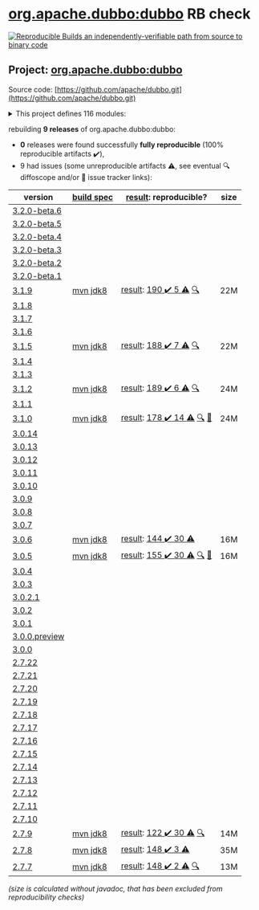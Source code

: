 [org.apache.dubbo:dubbo](https://central.sonatype.com/artifact/org.apache.dubbo/dubbo/3.1.9/versions) RB check
=======

[![Reproducible Builds](https://reproducible-builds.org/images/logos/rb.svg) an independently-verifiable path from source to binary code](https://reproducible-builds.org/)

## Project: [org.apache.dubbo:dubbo](https://central.sonatype.com/artifact/org.apache.dubbo/dubbo/3.1.9/versions)

Source code: [https://github.com/apache/dubbo.git](https://github.com/apache/dubbo.git)

<details><summary>This project defines 116 modules:</summary>

* [org.apache.dubbo:dubbo](https://central.sonatype.com/artifact/org.apache.dubbo/dubbo/3.1.9)
* [org.apache.dubbo:dubbo-auth](https://central.sonatype.com/artifact/org.apache.dubbo/dubbo-auth/3.1.9)
* [org.apache.dubbo:dubbo-bom](https://central.sonatype.com/artifact/org.apache.dubbo/dubbo-bom/3.1.9)
* [org.apache.dubbo:dubbo-cluster](https://central.sonatype.com/artifact/org.apache.dubbo/dubbo-cluster/3.1.9)
* [org.apache.dubbo:dubbo-common](https://central.sonatype.com/artifact/org.apache.dubbo/dubbo-common/3.1.9)
* [org.apache.dubbo:dubbo-compatible](https://central.sonatype.com/artifact/org.apache.dubbo/dubbo-compatible/3.1.9)
* [org.apache.dubbo:dubbo-compiler](https://central.sonatype.com/artifact/org.apache.dubbo/dubbo-compiler/3.1.9)
* [org.apache.dubbo:dubbo-config](https://central.sonatype.com/artifact/org.apache.dubbo/dubbo-config/3.1.9)
* [org.apache.dubbo:dubbo-config-api](https://central.sonatype.com/artifact/org.apache.dubbo/dubbo-config-api/3.1.9)
* [org.apache.dubbo:dubbo-config-spring](https://central.sonatype.com/artifact/org.apache.dubbo/dubbo-config-spring/3.1.9)
* [org.apache.dubbo:dubbo-configcenter](https://central.sonatype.com/artifact/org.apache.dubbo/dubbo-configcenter/3.1.9)
* [org.apache.dubbo:dubbo-configcenter-apollo](https://central.sonatype.com/artifact/org.apache.dubbo/dubbo-configcenter-apollo/3.1.9)
* [org.apache.dubbo:dubbo-configcenter-consul](https://central.sonatype.com/artifact/org.apache.dubbo/dubbo-configcenter-consul/3.1.9)
* [org.apache.dubbo:dubbo-configcenter-etcd](https://central.sonatype.com/artifact/org.apache.dubbo/dubbo-configcenter-etcd/3.1.9)
* [org.apache.dubbo:dubbo-configcenter-nacos](https://central.sonatype.com/artifact/org.apache.dubbo/dubbo-configcenter-nacos/3.1.9)
* [org.apache.dubbo:dubbo-configcenter-zookeeper](https://central.sonatype.com/artifact/org.apache.dubbo/dubbo-configcenter-zookeeper/3.1.9)
* [org.apache.dubbo:dubbo-container](https://central.sonatype.com/artifact/org.apache.dubbo/dubbo-container/3.1.9)
* [org.apache.dubbo:dubbo-container-api](https://central.sonatype.com/artifact/org.apache.dubbo/dubbo-container-api/3.1.9)
* [org.apache.dubbo:dubbo-container-log4j](https://central.sonatype.com/artifact/org.apache.dubbo/dubbo-container-log4j/3.1.9)
* [org.apache.dubbo:dubbo-container-logback](https://central.sonatype.com/artifact/org.apache.dubbo/dubbo-container-logback/3.1.9)
* [org.apache.dubbo:dubbo-container-spring](https://central.sonatype.com/artifact/org.apache.dubbo/dubbo-container-spring/3.1.9)
* [org.apache.dubbo:dubbo-dependencies](https://central.sonatype.com/artifact/org.apache.dubbo/dubbo-dependencies/3.1.9)
* [org.apache.dubbo:dubbo-dependencies-bom](https://central.sonatype.com/artifact/org.apache.dubbo/dubbo-dependencies-bom/3.1.9)
* [org.apache.dubbo:dubbo-dependencies-zookeeper](https://central.sonatype.com/artifact/org.apache.dubbo/dubbo-dependencies-zookeeper/3.1.9)
* [org.apache.dubbo:dubbo-dependencies-zookeeper-curator5](https://central.sonatype.com/artifact/org.apache.dubbo/dubbo-dependencies-zookeeper-curator5/3.1.9)
* [org.apache.dubbo:dubbo-distribution](https://central.sonatype.com/artifact/org.apache.dubbo/dubbo-distribution/3.1.9)
* [org.apache.dubbo:dubbo-filter](https://central.sonatype.com/artifact/org.apache.dubbo/dubbo-filter/3.1.9)
* [org.apache.dubbo:dubbo-filter-cache](https://central.sonatype.com/artifact/org.apache.dubbo/dubbo-filter-cache/3.1.9)
* [org.apache.dubbo:dubbo-filter-validation](https://central.sonatype.com/artifact/org.apache.dubbo/dubbo-filter-validation/3.1.9)
* [org.apache.dubbo:dubbo-kubernetes](https://central.sonatype.com/artifact/org.apache.dubbo/dubbo-kubernetes/3.1.9)
* [org.apache.dubbo:dubbo-metadata](https://central.sonatype.com/artifact/org.apache.dubbo/dubbo-metadata/3.1.9)
* [org.apache.dubbo:dubbo-metadata-api](https://central.sonatype.com/artifact/org.apache.dubbo/dubbo-metadata-api/3.1.9)
* [org.apache.dubbo:dubbo-metadata-definition-protobuf](https://central.sonatype.com/artifact/org.apache.dubbo/dubbo-metadata-definition-protobuf/3.1.9)
* [org.apache.dubbo:dubbo-metadata-processor](https://central.sonatype.com/artifact/org.apache.dubbo/dubbo-metadata-processor/3.1.9)
* [org.apache.dubbo:dubbo-metadata-report-consul](https://central.sonatype.com/artifact/org.apache.dubbo/dubbo-metadata-report-consul/3.1.9)
* [org.apache.dubbo:dubbo-metadata-report-etcd](https://central.sonatype.com/artifact/org.apache.dubbo/dubbo-metadata-report-etcd/3.1.9)
* [org.apache.dubbo:dubbo-metadata-report-nacos](https://central.sonatype.com/artifact/org.apache.dubbo/dubbo-metadata-report-nacos/3.1.9)
* [org.apache.dubbo:dubbo-metadata-report-redis](https://central.sonatype.com/artifact/org.apache.dubbo/dubbo-metadata-report-redis/3.1.9)
* [org.apache.dubbo:dubbo-metadata-report-zookeeper](https://central.sonatype.com/artifact/org.apache.dubbo/dubbo-metadata-report-zookeeper/3.1.9)
* [org.apache.dubbo:dubbo-metrics](https://central.sonatype.com/artifact/org.apache.dubbo/dubbo-metrics/3.1.9)
* [org.apache.dubbo:dubbo-metrics-api](https://central.sonatype.com/artifact/org.apache.dubbo/dubbo-metrics-api/3.1.9)
* [org.apache.dubbo:dubbo-metrics-prometheus](https://central.sonatype.com/artifact/org.apache.dubbo/dubbo-metrics-prometheus/3.1.9)
* [org.apache.dubbo:dubbo-monitor](https://central.sonatype.com/artifact/org.apache.dubbo/dubbo-monitor/3.1.9)
* [org.apache.dubbo:dubbo-monitor-api](https://central.sonatype.com/artifact/org.apache.dubbo/dubbo-monitor-api/3.1.9)
* [org.apache.dubbo:dubbo-monitor-default](https://central.sonatype.com/artifact/org.apache.dubbo/dubbo-monitor-default/3.1.9)
* [org.apache.dubbo:dubbo-native](https://central.sonatype.com/artifact/org.apache.dubbo/dubbo-native/3.1.9)
* [org.apache.dubbo:dubbo-native-plugin](https://central.sonatype.com/artifact/org.apache.dubbo/dubbo-native-plugin/3.1.9)
* [org.apache.dubbo:dubbo-parent](https://central.sonatype.com/artifact/org.apache.dubbo/dubbo-parent/3.1.9)
* [org.apache.dubbo:dubbo-plugin](https://central.sonatype.com/artifact/org.apache.dubbo/dubbo-plugin/3.1.9)
* [org.apache.dubbo:dubbo-qos](https://central.sonatype.com/artifact/org.apache.dubbo/dubbo-qos/3.1.9)
* [org.apache.dubbo:dubbo-reactive](https://central.sonatype.com/artifact/org.apache.dubbo/dubbo-reactive/3.1.9)
* [org.apache.dubbo:dubbo-registry](https://central.sonatype.com/artifact/org.apache.dubbo/dubbo-registry/3.1.9)
* [org.apache.dubbo:dubbo-registry-api](https://central.sonatype.com/artifact/org.apache.dubbo/dubbo-registry-api/3.1.9)
* [org.apache.dubbo:dubbo-registry-consul](https://central.sonatype.com/artifact/org.apache.dubbo/dubbo-registry-consul/3.1.9)
* [org.apache.dubbo:dubbo-registry-default](https://central.sonatype.com/artifact/org.apache.dubbo/dubbo-registry-default/3.1.9)
* [org.apache.dubbo:dubbo-registry-dns](https://central.sonatype.com/artifact/org.apache.dubbo/dubbo-registry-dns/3.1.9)
* [org.apache.dubbo:dubbo-registry-etcd3](https://central.sonatype.com/artifact/org.apache.dubbo/dubbo-registry-etcd3/3.1.9)
* [org.apache.dubbo:dubbo-registry-eureka](https://central.sonatype.com/artifact/org.apache.dubbo/dubbo-registry-eureka/3.1.9)
* [org.apache.dubbo:dubbo-registry-kubernetes](https://central.sonatype.com/artifact/org.apache.dubbo/dubbo-registry-kubernetes/3.1.9)
* [org.apache.dubbo:dubbo-registry-multicast](https://central.sonatype.com/artifact/org.apache.dubbo/dubbo-registry-multicast/3.1.9)
* [org.apache.dubbo:dubbo-registry-multiple](https://central.sonatype.com/artifact/org.apache.dubbo/dubbo-registry-multiple/3.1.9)
* [org.apache.dubbo:dubbo-registry-nacos](https://central.sonatype.com/artifact/org.apache.dubbo/dubbo-registry-nacos/3.1.9)
* [org.apache.dubbo:dubbo-registry-redis](https://central.sonatype.com/artifact/org.apache.dubbo/dubbo-registry-redis/3.1.9)
* [org.apache.dubbo:dubbo-registry-sofa](https://central.sonatype.com/artifact/org.apache.dubbo/dubbo-registry-sofa/3.1.9)
* [org.apache.dubbo:dubbo-registry-xds](https://central.sonatype.com/artifact/org.apache.dubbo/dubbo-registry-xds/3.1.9)
* [org.apache.dubbo:dubbo-registry-zookeeper](https://central.sonatype.com/artifact/org.apache.dubbo/dubbo-registry-zookeeper/3.1.9)
* [org.apache.dubbo:dubbo-remoting](https://central.sonatype.com/artifact/org.apache.dubbo/dubbo-remoting/3.1.9)
* [org.apache.dubbo:dubbo-remoting-api](https://central.sonatype.com/artifact/org.apache.dubbo/dubbo-remoting-api/3.1.9)
* [org.apache.dubbo:dubbo-remoting-etcd3](https://central.sonatype.com/artifact/org.apache.dubbo/dubbo-remoting-etcd3/3.1.9)
* [org.apache.dubbo:dubbo-remoting-grizzly](https://central.sonatype.com/artifact/org.apache.dubbo/dubbo-remoting-grizzly/3.1.9)
* [org.apache.dubbo:dubbo-remoting-http](https://central.sonatype.com/artifact/org.apache.dubbo/dubbo-remoting-http/3.1.9)
* [org.apache.dubbo:dubbo-remoting-mina](https://central.sonatype.com/artifact/org.apache.dubbo/dubbo-remoting-mina/3.1.9)
* [org.apache.dubbo:dubbo-remoting-netty](https://central.sonatype.com/artifact/org.apache.dubbo/dubbo-remoting-netty/3.1.9)
* [org.apache.dubbo:dubbo-remoting-netty4](https://central.sonatype.com/artifact/org.apache.dubbo/dubbo-remoting-netty4/3.1.9)
* [org.apache.dubbo:dubbo-remoting-p2p](https://central.sonatype.com/artifact/org.apache.dubbo/dubbo-remoting-p2p/3.1.9)
* [org.apache.dubbo:dubbo-remoting-redis](https://central.sonatype.com/artifact/org.apache.dubbo/dubbo-remoting-redis/3.1.9)
* [org.apache.dubbo:dubbo-remoting-zookeeper](https://central.sonatype.com/artifact/org.apache.dubbo/dubbo-remoting-zookeeper/3.1.9)
* [org.apache.dubbo:dubbo-remoting-zookeeper-curator5](https://central.sonatype.com/artifact/org.apache.dubbo/dubbo-remoting-zookeeper-curator5/3.1.9)
* [org.apache.dubbo:dubbo-rpc](https://central.sonatype.com/artifact/org.apache.dubbo/dubbo-rpc/3.1.9)
* [org.apache.dubbo:dubbo-rpc-api](https://central.sonatype.com/artifact/org.apache.dubbo/dubbo-rpc-api/3.1.9)
* [org.apache.dubbo:dubbo-rpc-dubbo](https://central.sonatype.com/artifact/org.apache.dubbo/dubbo-rpc-dubbo/3.1.9)
* [org.apache.dubbo:dubbo-rpc-grpc](https://central.sonatype.com/artifact/org.apache.dubbo/dubbo-rpc-grpc/3.1.9)
* [org.apache.dubbo:dubbo-rpc-hessian](https://central.sonatype.com/artifact/org.apache.dubbo/dubbo-rpc-hessian/3.1.9)
* [org.apache.dubbo:dubbo-rpc-http](https://central.sonatype.com/artifact/org.apache.dubbo/dubbo-rpc-http/3.1.9)
* [org.apache.dubbo:dubbo-rpc-injvm](https://central.sonatype.com/artifact/org.apache.dubbo/dubbo-rpc-injvm/3.1.9)
* [org.apache.dubbo:dubbo-rpc-memcached](https://central.sonatype.com/artifact/org.apache.dubbo/dubbo-rpc-memcached/3.1.9)
* [org.apache.dubbo:dubbo-rpc-native-thrift](https://central.sonatype.com/artifact/org.apache.dubbo/dubbo-rpc-native-thrift/3.1.9)
* [org.apache.dubbo:dubbo-rpc-redis](https://central.sonatype.com/artifact/org.apache.dubbo/dubbo-rpc-redis/3.1.9)
* [org.apache.dubbo:dubbo-rpc-rest](https://central.sonatype.com/artifact/org.apache.dubbo/dubbo-rpc-rest/3.1.9)
* [org.apache.dubbo:dubbo-rpc-rmi](https://central.sonatype.com/artifact/org.apache.dubbo/dubbo-rpc-rmi/3.1.9)
* [org.apache.dubbo:dubbo-rpc-thrift](https://central.sonatype.com/artifact/org.apache.dubbo/dubbo-rpc-thrift/3.1.9)
* [org.apache.dubbo:dubbo-rpc-triple](https://central.sonatype.com/artifact/org.apache.dubbo/dubbo-rpc-triple/3.1.9)
* [org.apache.dubbo:dubbo-rpc-webservice](https://central.sonatype.com/artifact/org.apache.dubbo/dubbo-rpc-webservice/3.1.9)
* [org.apache.dubbo:dubbo-rpc-xml](https://central.sonatype.com/artifact/org.apache.dubbo/dubbo-rpc-xml/3.1.9)
* [org.apache.dubbo:dubbo-serialization](https://central.sonatype.com/artifact/org.apache.dubbo/dubbo-serialization/3.1.9)
* [org.apache.dubbo:dubbo-serialization-api](https://central.sonatype.com/artifact/org.apache.dubbo/dubbo-serialization-api/3.1.9)
* [org.apache.dubbo:dubbo-serialization-avro](https://central.sonatype.com/artifact/org.apache.dubbo/dubbo-serialization-avro/3.1.9)
* [org.apache.dubbo:dubbo-serialization-fastjson](https://central.sonatype.com/artifact/org.apache.dubbo/dubbo-serialization-fastjson/3.1.9)
* [org.apache.dubbo:dubbo-serialization-fastjson2](https://central.sonatype.com/artifact/org.apache.dubbo/dubbo-serialization-fastjson2/3.1.9)
* [org.apache.dubbo:dubbo-serialization-fst](https://central.sonatype.com/artifact/org.apache.dubbo/dubbo-serialization-fst/3.1.9)
* [org.apache.dubbo:dubbo-serialization-gson](https://central.sonatype.com/artifact/org.apache.dubbo/dubbo-serialization-gson/3.1.9)
* [org.apache.dubbo:dubbo-serialization-hessian2](https://central.sonatype.com/artifact/org.apache.dubbo/dubbo-serialization-hessian2/3.1.9)
* [org.apache.dubbo:dubbo-serialization-jdk](https://central.sonatype.com/artifact/org.apache.dubbo/dubbo-serialization-jdk/3.1.9)
* [org.apache.dubbo:dubbo-serialization-kryo](https://central.sonatype.com/artifact/org.apache.dubbo/dubbo-serialization-kryo/3.1.9)
* [org.apache.dubbo:dubbo-serialization-native-hession](https://central.sonatype.com/artifact/org.apache.dubbo/dubbo-serialization-native-hession/3.1.9)
* [org.apache.dubbo:dubbo-serialization-protobuf](https://central.sonatype.com/artifact/org.apache.dubbo/dubbo-serialization-protobuf/3.1.9)
* [org.apache.dubbo:dubbo-serialization-protostuff](https://central.sonatype.com/artifact/org.apache.dubbo/dubbo-serialization-protostuff/3.1.9)
* [org.apache.dubbo:dubbo-serialization-test](https://central.sonatype.com/artifact/org.apache.dubbo/dubbo-serialization-test/3.1.9)
* [org.apache.dubbo:dubbo-spring-boot](https://central.sonatype.com/artifact/org.apache.dubbo/dubbo-spring-boot/3.1.9)
* [org.apache.dubbo:dubbo-spring-boot-actuator](https://central.sonatype.com/artifact/org.apache.dubbo/dubbo-spring-boot-actuator/3.1.9)
* [org.apache.dubbo:dubbo-spring-boot-actuator-compatible](https://central.sonatype.com/artifact/org.apache.dubbo/dubbo-spring-boot-actuator-compatible/3.1.9)
* [org.apache.dubbo:dubbo-spring-boot-autoconfigure](https://central.sonatype.com/artifact/org.apache.dubbo/dubbo-spring-boot-autoconfigure/3.1.9)
* [org.apache.dubbo:dubbo-spring-boot-autoconfigure-compatible](https://central.sonatype.com/artifact/org.apache.dubbo/dubbo-spring-boot-autoconfigure-compatible/3.1.9)
* [org.apache.dubbo:dubbo-spring-boot-compatible](https://central.sonatype.com/artifact/org.apache.dubbo/dubbo-spring-boot-compatible/3.1.9)
* [org.apache.dubbo:dubbo-spring-boot-starter](https://central.sonatype.com/artifact/org.apache.dubbo/dubbo-spring-boot-starter/3.1.9)
* [org.apache.dubbo:dubbo-xds](https://central.sonatype.com/artifact/org.apache.dubbo/dubbo-xds/3.1.9)
</details>

rebuilding **9 releases** of org.apache.dubbo:dubbo:
- **0** releases were found successfully **fully reproducible** (100% reproducible artifacts :heavy_check_mark:),
- 9 had issues (some unreproducible artifacts :warning:, see eventual :mag: diffoscope and/or :memo: issue tracker links):

| version | [build spec](/BUILDSPEC.md) | [result](https://reproducible-builds.org/docs/jvm/): reproducible? | size |
| -- | --------- | ------ | -- |
| [3.2.0-beta.6](https://central.sonatype.com/artifact/org.apache.dubbo/dubbo/3.2.0-beta.6/pom) | | | |
| [3.2.0-beta.5](https://central.sonatype.com/artifact/org.apache.dubbo/dubbo/3.2.0-beta.5/pom) | | | |
| [3.2.0-beta.4](https://central.sonatype.com/artifact/org.apache.dubbo/dubbo/3.2.0-beta.4/pom) | | | |
| [3.2.0-beta.3](https://central.sonatype.com/artifact/org.apache.dubbo/dubbo/3.2.0-beta.3/pom) | | | |
| [3.2.0-beta.2](https://central.sonatype.com/artifact/org.apache.dubbo/dubbo/3.2.0-beta.2/pom) | | | |
| [3.2.0-beta.1](https://central.sonatype.com/artifact/org.apache.dubbo/dubbo/3.2.0-beta.1/pom) | | | |
| [3.1.9](https://central.sonatype.com/artifact/org.apache.dubbo/dubbo/3.1.9/pom) | [mvn jdk8](dubbo-3.1.9.buildspec) | [result](dubbo-parent-3.1.9.buildinfo): [190 :heavy_check_mark:  5 :warning:](dubbo-parent-3.1.9.buildcompare) [:mag:](dubbo-parent-3.1.9.diffoscope) | 22M |
| [3.1.8](https://central.sonatype.com/artifact/org.apache.dubbo/dubbo/3.1.8/pom) | | | |
| [3.1.7](https://central.sonatype.com/artifact/org.apache.dubbo/dubbo/3.1.7/pom) | | | |
| [3.1.6](https://central.sonatype.com/artifact/org.apache.dubbo/dubbo/3.1.6/pom) | | | |
| [3.1.5](https://central.sonatype.com/artifact/org.apache.dubbo/dubbo/3.1.5/pom) | [mvn jdk8](dubbo-3.1.5.buildspec) | [result](dubbo-parent-3.1.5.buildinfo): [188 :heavy_check_mark:  7 :warning:](dubbo-parent-3.1.5.buildcompare) [:mag:](dubbo-parent-3.1.5.diffoscope) | 22M |
| [3.1.4](https://central.sonatype.com/artifact/org.apache.dubbo/dubbo/3.1.4/pom) | | | |
| [3.1.3](https://central.sonatype.com/artifact/org.apache.dubbo/dubbo/3.1.3/pom) | | | |
| [3.1.2](https://central.sonatype.com/artifact/org.apache.dubbo/dubbo/3.1.2/pom) | [mvn jdk8](dubbo-3.1.2.buildspec) | [result](dubbo-parent-3.1.2.buildinfo): [189 :heavy_check_mark:  6 :warning:](dubbo-parent-3.1.2.buildcompare) [:mag:](dubbo-parent-3.1.2.diffoscope) | 24M |
| [3.1.1](https://central.sonatype.com/artifact/org.apache.dubbo/dubbo/3.1.1/pom) | | | |
| [3.1.0](https://central.sonatype.com/artifact/org.apache.dubbo/dubbo/3.1.0/pom) | [mvn jdk8](dubbo-3.1.0.buildspec) | [result](dubbo-parent-3.1.0.buildinfo): [178 :heavy_check_mark:  14 :warning:](dubbo-parent-3.1.0.buildcompare) [:mag:](dubbo-parent-3.1.0.diffoscope) [:memo:](https://github.com/apache/dubbo/pull/10700) | 24M |
| [3.0.14](https://central.sonatype.com/artifact/org.apache.dubbo/dubbo/3.0.14/pom) | | | |
| [3.0.13](https://central.sonatype.com/artifact/org.apache.dubbo/dubbo/3.0.13/pom) | | | |
| [3.0.12](https://central.sonatype.com/artifact/org.apache.dubbo/dubbo/3.0.12/pom) | | | |
| [3.0.11](https://central.sonatype.com/artifact/org.apache.dubbo/dubbo/3.0.11/pom) | | | |
| [3.0.10](https://central.sonatype.com/artifact/org.apache.dubbo/dubbo/3.0.10/pom) | | | |
| [3.0.9](https://central.sonatype.com/artifact/org.apache.dubbo/dubbo/3.0.9/pom) | | | |
| [3.0.8](https://central.sonatype.com/artifact/org.apache.dubbo/dubbo/3.0.8/pom) | | | |
| [3.0.7](https://central.sonatype.com/artifact/org.apache.dubbo/dubbo/3.0.7/pom) | | | |
| [3.0.6](https://central.sonatype.com/artifact/org.apache.dubbo/dubbo/3.0.6/pom) | [mvn jdk8](dubbo-3.0.6.buildspec) | [result](dubbo-parent-3.0.6.buildinfo): [144 :heavy_check_mark:  30 :warning:](dubbo-parent-3.0.6.buildcompare) | 16M |
| [3.0.5](https://central.sonatype.com/artifact/org.apache.dubbo/dubbo/3.0.5/pom) | [mvn jdk8](dubbo-3.0.5.buildspec) | [result](dubbo-parent-3.0.5.buildinfo): [155 :heavy_check_mark:  30 :warning:](dubbo-parent-3.0.5.buildcompare) [:mag:](dubbo-parent-3.0.5.diffoscope) [:memo:](https://github.com/apache/dubbo/pull/10067) | 16M |
| [3.0.4](https://central.sonatype.com/artifact/org.apache.dubbo/dubbo/3.0.4/pom) | | | |
| [3.0.3](https://central.sonatype.com/artifact/org.apache.dubbo/dubbo/3.0.3/pom) | | | |
| [3.0.2.1](https://central.sonatype.com/artifact/org.apache.dubbo/dubbo/3.0.2.1/pom) | | | |
| [3.0.2](https://central.sonatype.com/artifact/org.apache.dubbo/dubbo/3.0.2/pom) | | | |
| [3.0.1](https://central.sonatype.com/artifact/org.apache.dubbo/dubbo/3.0.1/pom) | | | |
| [3.0.0.preview](https://central.sonatype.com/artifact/org.apache.dubbo/dubbo/3.0.0.preview/pom) | | | |
| [3.0.0](https://central.sonatype.com/artifact/org.apache.dubbo/dubbo/3.0.0/pom) | | | |
| [2.7.22](https://central.sonatype.com/artifact/org.apache.dubbo/dubbo/2.7.22/pom) | | | |
| [2.7.21](https://central.sonatype.com/artifact/org.apache.dubbo/dubbo/2.7.21/pom) | | | |
| [2.7.20](https://central.sonatype.com/artifact/org.apache.dubbo/dubbo/2.7.20/pom) | | | |
| [2.7.19](https://central.sonatype.com/artifact/org.apache.dubbo/dubbo/2.7.19/pom) | | | |
| [2.7.18](https://central.sonatype.com/artifact/org.apache.dubbo/dubbo/2.7.18/pom) | | | |
| [2.7.17](https://central.sonatype.com/artifact/org.apache.dubbo/dubbo/2.7.17/pom) | | | |
| [2.7.16](https://central.sonatype.com/artifact/org.apache.dubbo/dubbo/2.7.16/pom) | | | |
| [2.7.15](https://central.sonatype.com/artifact/org.apache.dubbo/dubbo/2.7.15/pom) | | | |
| [2.7.14](https://central.sonatype.com/artifact/org.apache.dubbo/dubbo/2.7.14/pom) | | | |
| [2.7.13](https://central.sonatype.com/artifact/org.apache.dubbo/dubbo/2.7.13/pom) | | | |
| [2.7.12](https://central.sonatype.com/artifact/org.apache.dubbo/dubbo/2.7.12/pom) | | | |
| [2.7.11](https://central.sonatype.com/artifact/org.apache.dubbo/dubbo/2.7.11/pom) | | | |
| [2.7.10](https://central.sonatype.com/artifact/org.apache.dubbo/dubbo/2.7.10/pom) | | | |
| [2.7.9](https://central.sonatype.com/artifact/org.apache.dubbo/dubbo/2.7.9/pom) | [mvn jdk8](dubbo-2.7.9.buildspec) | [result](dubbo-parent-2.7.9.buildinfo): [122 :heavy_check_mark:  30 :warning:](dubbo-parent-2.7.9.buildcompare) [:mag:](https://github.com/jvm-repo-rebuild/reproducible-central/blob/master/content/org/apache/dubbo/dubbo-parent-2.7.9.diffoscope) | 14M |
| [2.7.8](https://central.sonatype.com/artifact/org.apache.dubbo/dubbo/2.7.8/pom) | [mvn jdk8](dubbo-2.7.8.buildspec) | [result](dubbo-metadata-processor-2.7.8.buildinfo): [148 :heavy_check_mark:  3 :warning:](dubbo-metadata-processor-2.7.8.buildcompare) | 35M |
| [2.7.7](https://central.sonatype.com/artifact/org.apache.dubbo/dubbo/2.7.7/pom) | [mvn jdk8](dubbo-2.7.7.buildspec) | [result](dubbo-parent-2.7.7.buildinfo): [148 :heavy_check_mark:  2 :warning:](dubbo-parent-2.7.7.buildcompare) [:mag:](https://github.com/jvm-repo-rebuild/reproducible-central/blob/master/content/org/apache/dubbo/dubbo-parent-2.7.7.diffoscope) | 13M |

<i>(size is calculated without javadoc, that has been excluded from reproducibility checks)</i>
